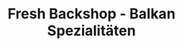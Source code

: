 ---
title: "Fresh Backshop - Balkan Spezialitäten"
url: /erlangen/fresh-backshop-balkan-spezialitaeten/
shop: Bäckerei
---